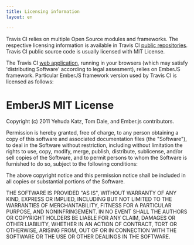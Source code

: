 ```yaml
---
title: Licensing information
layout: en

---
```


Travis CI relies on multiple Open Source modules and frameworks. The respective licensing information is available in Travis CI [public repositories](https://github.com/travis-ci). Travis CI public source code is usually licensed with MIT License.

The Travis CI [web application](https://app.travis-ci.com), running in your browsers (which may satisfy 'distributing Software' according to legal assesment), relies on EmberJS framework. Particular EmberJS framework version used by Travis CI is licensed as follows:

# EmberJS MIT License

Copyright (c) 2011 Yehuda Katz, Tom Dale, and Ember.js contributors.

Permission is hereby granted, free of charge, to any person obtaining a copy of this software and associated documentation files (the "Software"), to deal in the Software without restriction, including without limitation the rights to use, copy, modify, merge, publish, distribute, sublicense, and/or sell copies
of the Software, and to permit persons to whom the Software is furnished to do so, subject to the following conditions:

The above copyright notice and this permission notice shall be included in all copies or substantial portions of the Software.

THE SOFTWARE IS PROVIDED "AS IS", WITHOUT WARRANTY OF ANY KIND, EXPRESS OR IMPLIED, INCLUDING BUT NOT LIMITED TO THE WARRANTIES OF MERCHANTABILITY, FITNESS FOR A PARTICULAR PURPOSE, AND NONINFRINGEMENT. IN NO EVENT SHALL THE AUTHORS OR COPYRIGHT HOLDERS BE LIABLE FOR ANY CLAIM, DAMAGES OR OTHER LIABILITY, WHETHER IN AN ACTION OF CONTRACT, TORT OR OTHERWISE, ARISING FROM, OUT OF OR IN CONNECTION WITH THE SOFTWARE OR THE USE OR OTHER DEALINGS IN THE SOFTWARE.
